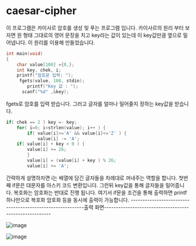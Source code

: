 # caesar-cipher

이 프로그램은 카이사르 암호를 생성 및 푸는 프로그램 입니다.
카이사르의 원리 부터 보자면 원 형태 그대로의 영어 문장을 치고
key라는 값이 있는데 이 key값만큼 옆으로 밀어냅니다.
이 원리를 이용해 만들었습니다.
```c
int main(void)
{
	char value[100] ={0,};
	int key, chek, i;
	printf("암호문 입력: ");
	 fgets(value, 100, stdin);
		printf("Key 값 : ");
	  scanf("%d" ,&key);
```
fgets로 암호를 입력 받습니다. 그러고 글자를 얼마나 밀어줄지 정하는 key값을 받습니다.

```c
if( chek == 2 ) key =- key;
	for( i=0; i<strlen(value); i++ ) {
		if( value[i]>='A' && value[i]<='Z' ) {
			value[i] -= 'A';
	if( value[i] + key < 0 ) {
		value[i] += 26;
		}
		value[i] = (value[i] + key ) % 26;
		value[i] += 'A';
```
간략하게 설명하자면 i는 배열에 담긴 글자들을 차례대로 꺼내주는 역할을 합니다. 첫번째 if문은 대문자를 아스키 코드 변환입니다.
그런뒤  key값을 통해 글자들을 밀어줍니다. 복호화는 암호화는 반대로 진행 됩니다.
여기서 if문을 조건을 통해 출력하면 printf하나만으로 복호화 암호화 등을 동시에 출력이 가능합니다.
----------------------------------------------------------출력 화면-------------------------------------------------------

![image](https://user-images.githubusercontent.com/93520535/181007946-817364ff-adc6-474b-93bf-d96ec718052f.png)


![image](https://user-images.githubusercontent.com/93520535/181008089-327ba1e7-08ae-40e4-8c59-71da2d2a5048.png)


